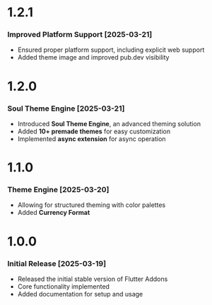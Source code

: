 # 1.2.1

### Improved Platform Support [2025-03-21]  

- Ensured proper platform support, including explicit web support  
- Added theme image and improved pub.dev visibility  

# 1.2.0  

### Soul Theme Engine [2025-03-21]  

- Introduced **Soul Theme Engine**, an advanced theming solution  
- Added **10+ premade themes** for easy customization  
- Implemented **async extension** for async operation  

# 1.1.0  

### Theme Engine [2025-03-20]  

- Allowing for structured theming with color palettes  
- Added **Currency Format**  

# 1.0.0  

### Initial Release [2025-03-19]  

- Released the initial stable version of Flutter Addons  
- Core functionality implemented  
- Added documentation for setup and usage  
